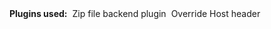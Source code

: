 <!--- #badge --->
<div style="display: flex; align-items: center; gap: .5rem">
<span style="font-weight: bold">Plugins used: </span>
<div class="badge" onclick="">Zip file backend plugin</div>
<div class="badge" onclick="">Override Host header</div>
</div>

<!--- #badge --->